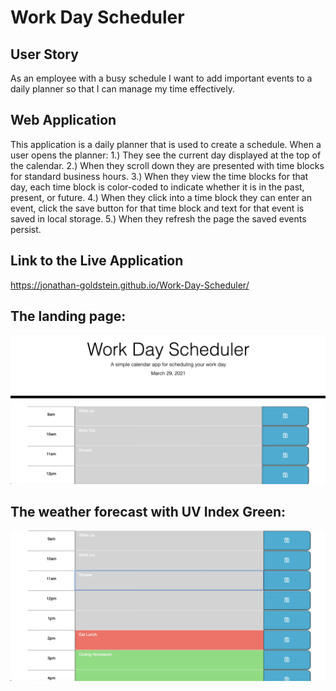 # Work Day Scheduler

## User Story
As an employee with a busy schedule I want to add important events to a daily planner so that I can manage my time effectively.

## Web Application
This application is a  daily planner that is used to create a schedule. When a user opens the planner:
1.) They see the current day displayed at the top of the calendar.
2.) When they  scroll down they are presented with time blocks for standard business hours.
3.) When they view the time blocks for that day, each time block is color-coded to indicate whether it is in the past, present, or future.
4.) When they click into a time block they can enter an event, click the save button for that time block and text for that event is saved in local storage.
5.) When they refresh the page the saved events persist.

## Link to the Live Application
https://jonathan-goldstein.github.io/Work-Day-Scheduler/
## The landing page:

![plot](./assets/images/Image1.jpeg)

## The weather forecast with UV Index Green:

![plot](./assets/images/Image2.jpeg)


